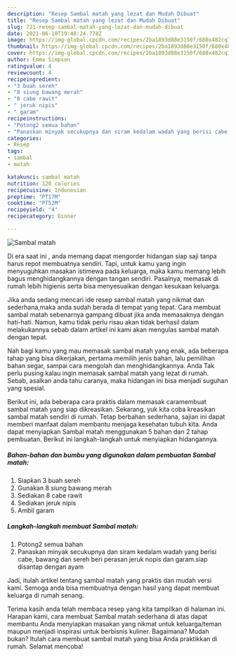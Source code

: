 ```yaml
---
description: "Resep Sambal matah yang lezat dan Mudah Dibuat"
title: "Resep Sambal matah yang lezat dan Mudah Dibuat"
slug: 721-resep-sambal-matah-yang-lezat-dan-mudah-dibuat
date: 2021-06-10T19:48:24.778Z
image: https://img-global.cpcdn.com/recipes/2ba1893d88e3150f/680x482cq70/sambal-matah-foto-resep-utama.jpg
thumbnail: https://img-global.cpcdn.com/recipes/2ba1893d88e3150f/680x482cq70/sambal-matah-foto-resep-utama.jpg
cover: https://img-global.cpcdn.com/recipes/2ba1893d88e3150f/680x482cq70/sambal-matah-foto-resep-utama.jpg
author: Emma Simpson
ratingvalue: 4
reviewcount: 4
recipeingredient:
- "3 buah sereh"
- "8 siung bawang merah"
- "8 cabe rawit"
- " jeruk nipis"
- " garam"
recipeinstructions:
- "Potong2 semua bahan"
- "Panaskan minyak secukupnya dan siram kedalam wadah yang berisi cabe, bawang dan sereh beri perasan jeruk nopis dan garam.siap disantap dengan ayam"
categories:
- Resep
tags:
- sambal
- matah

katakunci: sambal matah 
nutrition: 120 calories
recipecuisine: Indonesian
preptime: "PT17M"
cooktime: "PT52M"
recipeyield: "4"
recipecategory: Dinner

---
```



![Sambal matah](https://img-global.cpcdn.com/recipes/2ba1893d88e3150f/680x482cq70/sambal-matah-foto-resep-utama.jpg)

Di era  saat ini , anda memang dapat mengorder hidangan siap saji tanpa harus repot membuatnya sendiri. Tapi, untuk kamu yang ingin menyuguhkan masakan istimewa pada keluarga, maka kamu memang lebih bagus menghidangkannya dengan tangan sendiri. Pasalnya, memasak di rumah lebih higienis serta bisa menyesuaikan dengan kesukaan keluarga.

Jika anda sedang mencari ide resep sambal matah yang nikmat dan sederhana,maka anda sudah berada di tempat yang tepat. Cara membuat sambal matah  sebenarnya gampang dibuat jika anda memasaknya dengan hati-hati. Namun, kamu tidak perlu risau akan tidak berhasil dalam melakukannya 
sebab dalam artikel ini kami akan mengulas sambal matah dengan tepat.  



Nah bagi kamu yang mau memasak sambal matah yang enak, ada beberapa tahap yang bisa dikerjakan, pertama memilih jenis bahan, lalu pemilihan bahan segar, sampai cara mengolah dan menghidangkannya. Anda Tak perlu pusing kalau ingin memasak sambal matah yang lezat di rumah. Sebab, asalkan anda  tahu caranya, maka hidangan ini bisa menjadi suguhan yang spesial.

Berikut ini, ada beberapa cara praktis  dalam memasak caramembuat sambal matah yang siap dikreasikan. Sekarang, yuk kita coba kreasikan sambal matah sendiri di rumah. Tetap berbahan sederhana, sajian ini dapat memberi manfaat dalam membantu menjaga kesehatan tubuh kita. Anda dapat menyiapkan Sambal matah menggunakan 5 bahan dan 2 tahap pembuatan. Berikut ini langkah-langkah untuk menyiapkan hidangannya.

<!--inarticleads1-->

##### Bahan-bahan dan bumbu yang digunakan dalam pembuatan Sambal matah:

1. Siapkan 3 buah sereh
1. Gunakan 8 siung bawang merah
1. Sediakan 8 cabe rawit
1. Sediakan  jeruk nipis
1. Ambil  garam




<!--inarticleads2-->

##### Langkah-langkah membuat Sambal matah:

1. Potong2 semua bahan
1. Panaskan minyak secukupnya dan siram kedalam wadah yang berisi cabe, bawang dan sereh beri perasan jeruk nopis dan garam.siap disantap dengan ayam




Jadi, itulah artikel tentang  sambal matah  yang praktis dan mudah versi kami. Semoga anda bisa membuatnya dengan hasil yang dapat membuat keluarga di rumah senang. 

Terima kasih anda telah membaca resep yang kita tampilkan di halaman ini. Harapan kami, cara membuat  Sambal matah sederhana di atas dapat membantu Anda menyiapkan masakan yang nikmat untuk keluarga/teman maupun menjadi inspirasi untuk berbisnis kuliner. Bagaimana? Mudah bukan? Itulah cara membuat sambal matah yang bisa Anda praktikkan di rumah. Selamat mencoba!

